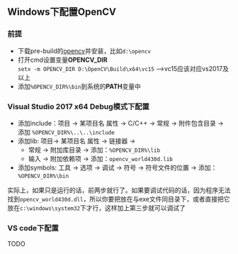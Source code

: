 ## Windows下配置OpenCV
### 前提
- 下载pre-build的[opencv](https://sourceforge.net/projects/opencvlibrary/files/4.3.0/opencv-4.3.0-vc14_vc15.exe/download)并安装，比如`d:\opencv`
- 打开cmd设置变量**OPENCV_DIR**  
`setx -m OPENCV_DIR D:\OpenCV\Build\x64\vc15` -->vc15应该对应vs2017及以上
- 添加`%OPENCV_DIR%\bin`到系统的**PATH**变量中

### Visual Studio 2017 x64 Debug模式下配置 
- 添加include：项目 -> 某项目名 属性 -> C/C++ -> 常规 -> 附件包含目录 -> 添加  `%OPENCV_DIR%\..\..\include`
- 添加lib: 项目-> 某项目名 属性 -> 链接器 ->
  - 常规 -> 附加库目录 -> 添加：`%OPENCV_DIR%\lib`
  - 输入 -> 附加依赖项 -> 添加：`opencv_world430d.lib`
- 添加symbols: 工具 -> 选项 -> 调试 -> 符号 -> 符号文件的位置 -> 添加：`%OPENCV_DIR%\bin`   

实际上，如果只是运行的话，前两步就行了。如果要调试代码的话，因为程序无法找到`opencv_world430d.dll`，所以你要把放在与exe文件同目录下，或者直接把它放在`c:\windows\system32`下才行，这样加上第三步就可以调试了

### VS code下配置
TODO